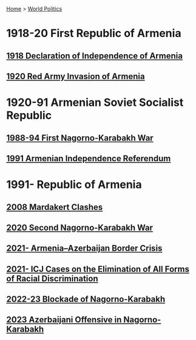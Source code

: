 [Home](../index) > [World Politics](../World%20Politics)
# 1918-20 First Republic of Armenia
## [1918 Declaration of Independence of Armenia](1918%20Declaration%20of%20Independence%20of%20Armenia)
## [1920 Red Army Invasion of Armenia](1920%20Red%20Army%20Invasion%20of%20Armenia)
# 1920-91 Armenian Soviet Socialist Republic
## [1988-94 First Nagorno-Karabakh War](1988-94%20First%20Nagorno-Karabakh%20War)
## [1991 Armenian Independence Referendum](1991%20Armenian%20Independence%20Referendum)

# 1991- Republic of Armenia
## [2008 Mardakert Clashes](2008%20Mardakert%20Clashes)
## [2020 Second Nagorno-Karabakh War](2020%20Second%20Nagorno-Karabakh%20War)
## [2021- Armenia–Azerbaijan Border Crisis](2021-%20Armenia–Azerbaijan%20Border%20Crisis)
## [2021- ICJ Cases on the Elimination of All Forms of Racial Discrimination](2021-%20ICJ%20Cases%20on%20the%20Elimination%20of%20All%20Forms%20of%20Racial%20Discrimination)
## [2022-23 Blockade of Nagorno-Karabakh](2022-23%20Blockade%20of%20Nagorno-Karabakh)
## [2023 Azerbaijani Offensive in Nagorno-Karabakh](2023%20Azerbaijani%20Offensive%20in%20Nagorno-Karabakh)
